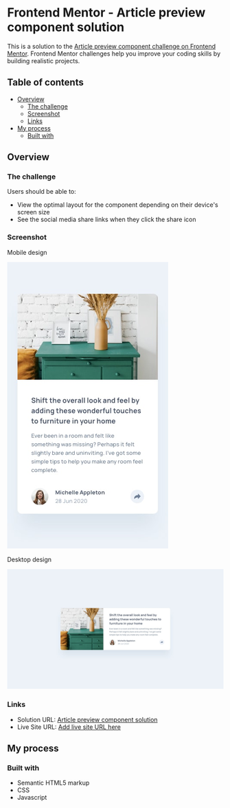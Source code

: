 # Frontend Mentor - Article preview component solution

This is a solution to the [Article preview component challenge on Frontend Mentor](https://www.frontendmentor.io/challenges/article-preview-component-dYBN_pYFT). Frontend Mentor challenges help you improve your coding skills by building realistic projects. 

## Table of contents

- [Overview](#overview)
  - [The challenge](#the-challenge)
  - [Screenshot](#screenshot)
  - [Links](#links)
- [My process](#my-process)
  - [Built with](#built-with)

## Overview

### The challenge

Users should be able to:

- View the optimal layout for the component depending on their device's screen size
- See the social media share links when they click the share icon

### Screenshot

Mobile design

![](design/mobile-design.jpg)

Desktop design

![](design/desktop-design.jpg)

### Links

- Solution URL: [Article preview component solution](https://www.frontendmentor.io/solutions/article-preview-component-solution--RM8shvUt9)
- Live Site URL: [Add live site URL here](https://jpbyte.github.io/article-preview-component-master/)

## My process

### Built with

- Semantic HTML5 markup
- CSS
- Javascript
